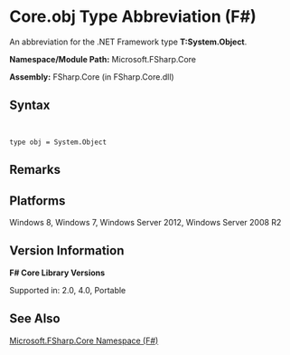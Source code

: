 # Core.obj Type Abbreviation (F#)

An abbreviation for the .NET Framework type **T:System.Object**.

**Namespace/Module Path:** Microsoft.FSharp.Core

**Assembly:** FSharp.Core (in FSharp.Core.dll)


## Syntax


```


type obj = System.Object

```



## Remarks

## Platforms
Windows 8, Windows 7, Windows Server 2012, Windows Server 2008 R2


## Version Information
**F# Core Library Versions**

Supported in: 2.0, 4.0, Portable




## See Also
[Microsoft.FSharp.Core Namespace &#40;F&#35;&#41;](Microsoft.FSharp.Core-Namespace-%28FSharp%29.md)

